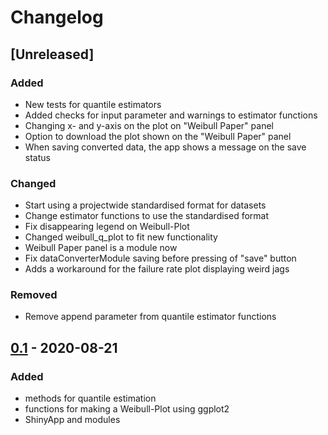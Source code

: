 # Changelog

## [Unreleased]

### Added
- New tests for quantile estimators
- Added checks for input parameter and warnings to estimator functions
- Changing x- and y-axis on the plot on "Weibull Paper" panel
- Option to download the plot shown on the "Weibull Paper" panel
- When saving converted data, the app shows a message on the save status

### Changed
- Start using a projectwide standardised format for datasets
- Change estimator functions to use the standardised format
- Fix disappearing legend on Weibull-Plot
- Changed weibull_q_plot to fit new functionality
- Weibull Paper panel is a module now
- Fix dataConverterModule saving before pressing of "save" button
- Adds a workaround for the failure rate plot displaying weird jags

### Removed
- Remove append parameter from quantile estimator functions

## [0.1] - 2020-08-21

### Added
- methods for quantile estimation
- functions for making a Weibull-Plot using ggplot2
- ShinyApp and modules


[0.1]: https://github.com/jwalc/WeibullApp/releases/tag/v0.1
